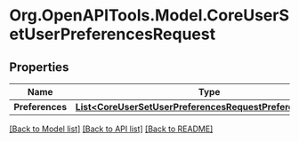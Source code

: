 # Org.OpenAPITools.Model.CoreUserSetUserPreferencesRequest

## Properties

Name | Type | Description | Notes
------------ | ------------- | ------------- | -------------
**Preferences** | [**List&lt;CoreUserSetUserPreferencesRequestPreferencesInner&gt;**](CoreUserSetUserPreferencesRequestPreferencesInner.md) |  | 

[[Back to Model list]](../README.md#documentation-for-models) [[Back to API list]](../README.md#documentation-for-api-endpoints) [[Back to README]](../README.md)

